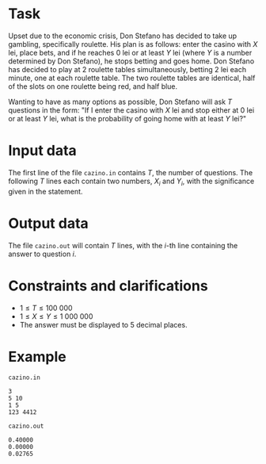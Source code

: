
# Task

Upset due to the economic crisis, Don Stefano has decided to take up gambling, specifically roulette. His plan is as follows: enter the casino with $X$ lei, place bets, and if he reaches $0$ lei or at least $Y$ lei (where $Y$ is a number determined by Don Stefano), he stops betting and goes home. Don Stefano has decided to play at $2$ roulette tables simultaneously, betting $2$ lei each minute, one at each roulette table. The two roulette tables are identical, half of the slots on one roulette being red, and half blue.

Wanting to have as many options as possible, Don Stefano will ask $T$ questions in the form: "If I enter the casino with $X$ lei and stop either at $0$ lei or at least $Y$ lei, what is the probability of going home with at least $Y$ lei?"

# Input data

The first line of the file `cazino.in` contains $T$, the number of questions. The following $T$ lines each contain two numbers, $X_i$ and $Y_i$, with the significance given in the statement.

# Output data

The file `cazino.out` will contain $T$ lines, with the $i$-th line containing the answer to question $i$.

# Constraints and clarifications

* $1 \leq T \leq 100 \ 000$
* $1 \leq X \leq Y \leq 1 \ 000 \ 000$
* The answer must be displayed to $5$ decimal places.

# Example

`cazino.in`
```
3
5 10
1 5
123 4412
```

`cazino.out`
```
0.40000
0.00000
0.02765
```
